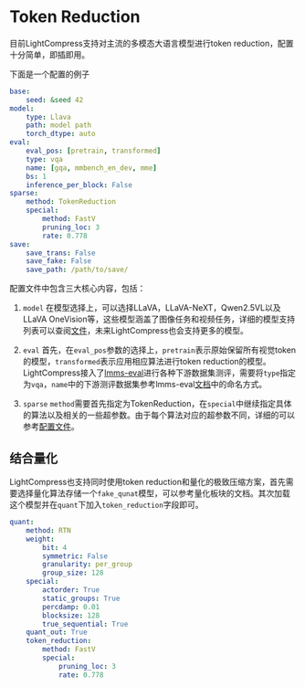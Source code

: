 # Token Reduction

目前LightCompress支持对主流的多模态大语言模型进行token reduction，配置十分简单，即插即用。

下面是一个配置的例子

```yaml
base:
    seed: &seed 42
model:
    type: Llava
    path: model path
    torch_dtype: auto
eval:
    eval_pos: [pretrain, transformed]
    type: vqa
    name: [gqa, mmbench_en_dev, mme]
    bs: 1
    inference_per_block: False
sparse:
    method: TokenReduction
    special:
        method: FastV
        pruning_loc: 3
        rate: 0.778
save:
    save_trans: False
    save_fake: False
    save_path: /path/to/save/
```

配置文件中包含三大核心内容，包括：

1. `model`
在模型选择上，可以选择LLaVA，LLaVA-NeXT，Qwen2.5VL以及LLaVA OneVision等，这些模型涵盖了图像任务和视频任务，详细的模型支持列表可以查阅[文件](https://github.com/ModelTC/LightCompress/blob/main/llmc/models/__init__.py)，未来LightCompress也会支持更多的模型。

2. `eval`
首先，在`eval_pos`参数的选择上，`pretrain`表示原始保留所有视觉token的模型，`transformed`表示应用相应算法进行token reduction的模型。LightCompress接入了[lmms-eval](https://github.com/EvolvingLMMs-Lab/lmms-eval)进行各种下游数据集测评，需要将`type`指定为`vqa`，`name`中的下游测评数据集参考lmms-eval[文档](https://github.com/EvolvingLMMs-Lab/lmms-eval/blob/main/docs/current_tasks.md)中的命名方式。

3. `sparse`
`method`需要首先指定为TokenReduction，在`special`中继续指定具体的算法以及相关的一些超参数。由于每个算法对应的超参数不同，详细的可以参考[配置文件](https://github.com/ModelTC/LightCompress/tree/main/configs/sparsification/methods)。


## 结合量化

LightCompress也支持同时使用token reduction和量化的极致压缩方案，首先需要选择量化算法存储一个`fake_qunat`模型，可以参考量化板块的文档。其次加载这个模型并在`quant`下加入`token_reduction`字段即可。

```yaml
quant:
    method: RTN
    weight:
        bit: 4
        symmetric: False
        granularity: per_group
        group_size: 128
    special:
        actorder: True
        static_groups: True
        percdamp: 0.01
        blocksize: 128
        true_sequential: True
    quant_out: True
    token_reduction:    
        method: FastV
        special:
            pruning_loc: 3
            rate: 0.778
```